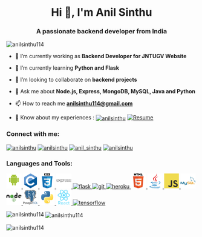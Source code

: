 <h1 align="center">Hi 👋, I'm Anil Sinthu</h1>
<h3 align="center">A passionate backend developer from India</h3>

<p align="left"> <img src="https://komarev.com/ghpvc/?username=anilsinthu114&label=Profile%20views&color=0e75b6&style=flat" alt="anilsinthu114" /> </p>

- 🔭 I’m currently working as **Backend Developer for JNTUGV Website**

- 🌱 I’m currently learning **Python and Flask**
  
- 👯 I’m looking to collaborate on **backend projects**

- 💬 Ask me about **Node.js, Express, MongoDB, MySQL, Java and Python**

- 📫 How to reach me **anilsinthu114@gmail.com**

- 📄 Know about my experiences :
  <a href="https://linkedin.com/in/anilsinthu" target="blank"><img align="center" src="https://raw.githubusercontent.com/rahuldkjain/github-profile-readme-generator/master/src/images/icons/Social/linked-in-alt.svg" alt="anilsinthu" height="10" width="10" /></a>
  <a href="https://drive.google.com/file/d/1r4K2DK1bDaR6IprPABP1L0lP5Deo5l_8/view?usp=sharing">
    <img src="https://img.icons8.com/?size=100&id=61514&format=png&color=000000" alt="Resume" height =10 width=10 />
</a>



<h3 align="left">Connect with me:</h3>
<p align="left">
<a href="https://linkedin.com/in/anilsinthu" target="blank"><img align="center" src="https://raw.githubusercontent.com/rahuldkjain/github-profile-readme-generator/master/src/images/icons/Social/linked-in-alt.svg" alt="anilsinthu" height="30" width="40" /></a>
<a href="https://fb.com/anilsinthu" target="blank"><img align="center" src="https://raw.githubusercontent.com/rahuldkjain/github-profile-readme-generator/master/src/images/icons/Social/facebook.svg" alt="anilsinthu" height="30" width="40" /></a>
<a href="https://instagram.com/mr_anil_sinthu" target="blank"><img align="center" src="https://raw.githubusercontent.com/rahuldkjain/github-profile-readme-generator/master/src/images/icons/Social/instagram.svg" alt="anil_sinthu" height="30" width="40" /></a>
<a href="https://www.hackerrank.com/22VV5A1273IT" target="blank"><img align="center" src="https://raw.githubusercontent.com/rahuldkjain/github-profile-readme-generator/master/src/images/icons/Social/hackerrank.svg" alt="anilsinthu" height="30" width="40" /></a>
</p>

<h3 align="left">Languages and Tools:</h3>
<p align="left"> 
<a href="https://developer.android.com" target="_blank" rel="noreferrer"> 
<img src="https://raw.githubusercontent.com/devicons/devicon/master/icons/android/android-original-wordmark.svg" alt="android" width="40" height="40"/> </a> 
<a href="https://www.cprogramming.com/" target="_blank" rel="noreferrer"> 
<img src="https://raw.githubusercontent.com/devicons/devicon/master/icons/c/c-original.svg" alt="c" width="40" height="40"/> </a> 
<a href="https://www.w3schools.com/css/" target="_blank" rel="noreferrer"> 
<img src="https://raw.githubusercontent.com/devicons/devicon/master/icons/css3/css3-original-wordmark.svg" alt="css3" width="40" height="40"/> </a> 
<a href="https://expressjs.com" target="_blank" rel="noreferrer"> 
<img src="https://raw.githubusercontent.com/devicons/devicon/master/icons/express/express-original-wordmark.svg" alt="express" width="40" height="40"/> </a> 
<a href="https://flask.palletsprojects.com/" target="_blank" rel="noreferrer"> 
<img src="https://www.vectorlogo.zone/logos/pocoo_flask/pocoo_flask-icon.svg" alt="flask" width="40" height="40"/> </a> 
<a href="https://git-scm.com/" target="_blank" rel="noreferrer"> 
<img src="https://www.vectorlogo.zone/logos/git-scm/git-scm-icon.svg" alt="git" width="40" height="40"/> </a> 
<a href="https://heroku.com" target="_blank" rel="noreferrer"> 
<img src="https://www.vectorlogo.zone/logos/heroku/heroku-icon.svg" alt="heroku" width="40" height="40"/> </a> 
<a href="https://www.w3.org/html/" target="_blank" rel="noreferrer"> 
<img src="https://raw.githubusercontent.com/devicons/devicon/master/icons/html5/html5-original-wordmark.svg" alt="html5" width="40" height="40"/> </a> 
<a href="https://www.java.com" target="_blank" rel="noreferrer"> 
<img src="https://raw.githubusercontent.com/devicons/devicon/master/icons/java/java-original.svg" alt="java" width="40" height="40"/> </a> 
<a href="https://developer.mozilla.org/en-US/docs/Web/JavaScript" target="_blank" rel="noreferrer"> 
<img src="https://raw.githubusercontent.com/devicons/devicon/master/icons/javascript/javascript-original.svg" alt="javascript" width="40" height="40"/> </a> 
<a href="https://www.mysql.com/" target="_blank" rel="noreferrer"> 
<img src="https://raw.githubusercontent.com/devicons/devicon/master/icons/mysql/mysql-original-wordmark.svg" alt="mysql" width="40" height="40"/> </a> 
<a href="https://nodejs.org" target="_blank" rel="noreferrer"> 
<img src="https://raw.githubusercontent.com/devicons/devicon/master/icons/nodejs/nodejs-original-wordmark.svg" alt="nodejs" width="40" height="40"/> </a> 
<a href="https://www.postgresql.org" target="_blank" rel="noreferrer"> 
<img src="https://raw.githubusercontent.com/devicons/devicon/master/icons/postgresql/postgresql-original-wordmark.svg" alt="postgresql" width="40" height="40"/> </a> 
<a href="https://www.python.org" target="_blank" rel="noreferrer"> 
<img src="https://raw.githubusercontent.com/devicons/devicon/master/icons/python/python-original.svg" alt="python" width="40" height="40"/> </a> 
<a href="https://reactjs.org/" target="_blank" rel="noreferrer"> 
<img src="https://raw.githubusercontent.com/devicons/devicon/master/icons/react/react-original-wordmark.svg" alt="react" width="40" height="40"/> </a> 
<a href="https://www.tensorflow.org" target="_blank" rel="noreferrer"> 
<img src="https://www.vectorlogo.zone/logos/tensorflow/tensorflow-icon.svg" alt="tensorflow" width="40" height="40"/> </a> 
</p>

<p><img align="left" src="https://github-readme-stats.vercel.app/api/top-langs?username=anilsinthu114&show_icons=true&locale=en&layout=compact&theme=radical" alt="anilsinthu114" /></p>

<p>&nbsp;<img align="center" src="https://github-readme-stats.vercel.app/api?username=anilsinthu114&show_icons=true&locale=en&theme=radical" alt="anilsinthu114" /></p>

<p><img align="center" src="https://github-readme-streak-stats.herokuapp.com/?user=anilsinthu114&theme=radical" alt="anilsinthu114" /></p>
